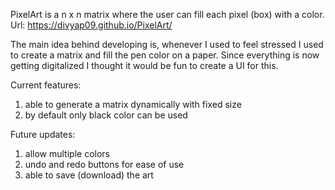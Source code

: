 PixelArt is a n x n matrix where the user can fill each pixel (box) with a color.
Url: https://divyap09.github.io/PixelArt/

The main idea behind developing is, whenever I used to feel stressed I used to create a matrix and fill the pen color on a paper. Since everything is now getting digitalized I thought it would be fun to create a UI for this.

Current features:
1. able to generate a matrix dynamically with fixed size
2. by default only black color can be used

Future updates:
1. allow multiple colors
2. undo and redo buttons for ease of use
3. able to save (download) the art